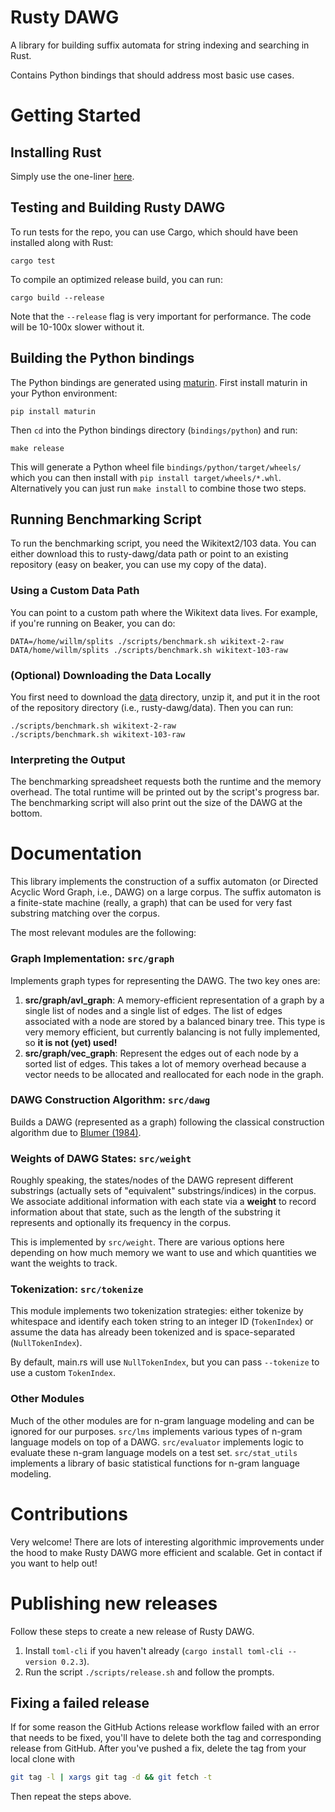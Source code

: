 # Rusty DAWG

A library for building suffix automata for string indexing and searching in Rust.

Contains Python bindings that should address most basic use cases.

# Getting Started

## Installing Rust

Simply use the one-liner [here](https://www.rust-lang.org/tools/install).

## Testing and Building Rusty DAWG

To run tests for the repo, you can use Cargo, which should have been installed along with Rust:

```
cargo test
```

To compile an optimized release build, you can run:

```
cargo build --release
```

Note that the `--release` flag is very important for performance. The code will be 10-100x slower without it.

## Building the Python bindings

The Python bindings are generated using [maturin](https://github.com/PyO3/maturin). First install maturin in your Python environment:

```
pip install maturin
```

Then `cd` into the Python bindings directory (`bindings/python`) and run:

```
make release
```
This will generate a Python wheel file `bindings/python/target/wheels/` which you can then install with `pip install target/wheels/*.whl`.
Alternatively you can just run `make install` to combine those two steps.

## Running Benchmarking Script

To run the benchmarking script, you need the Wikitext2/103 data. You can either download this to rusty-dawg/data path or point to an existing repository (easy on beaker, you can use my copy of the data).

### Using a Custom Data Path

You can point to a custom path where the Wikitext data lives. For example, if you're running on Beaker, you can do:

```
DATA=/home/willm/splits ./scripts/benchmark.sh wikitext-2-raw
DATA/home/willm/splits ./scripts/benchmark.sh wikitext-103-raw
```

### (Optional) Downloading the Data Locally

You first need to download the [data](https://drive.google.com/file/d/1XRZA2eki_Z8M0QrYN4BrbN7dghMYqYby/view?usp=sharing) directory, unzip it, and put it in the root of the repository directory (i.e., rusty-dawg/data). Then you can run:

```
./scripts/benchmark.sh wikitext-2-raw
./scripts/benchmark.sh wikitext-103-raw
```

### Interpreting the Output

The benchmarking spreadsheet requests both the runtime and the memory overhead. The total runtime will be printed out by the script's progress bar. The benchmarking script will also print out the size of the DAWG at the bottom.

# Documentation

This library implements the construction of a suffix automaton (or Directed Acyclic Word Graph, i.e., DAWG) on a large corpus. The suffix automaton is a finite-state machine (really, a graph) that can be used for very fast substring matching over the corpus.

The most relevant modules are the following:

### Graph Implementation: `src/graph`

Implements graph types for representing the DAWG. The two key ones are:

1. **src/graph/avl_graph**: A memory-efficient representation of a graph by a single list of nodes and a single list of edges. The list of edges associated with a node are stored by a balanced binary tree. This type is very memory efficient, but currently balancing is not fully implemented, so **it is not (yet) used!**
2. **src/graph/vec_graph**: Represent the edges out of each node by a sorted list of edges. This takes a lot of memory overhead because a vector needs to be allocated and reallocated for each node in the graph.

### DAWG Construction Algorithm: `src/dawg`

Builds a DAWG (represented as a graph) following the classical construction algorithm due to [Blumer (1984)](https://drive.google.com/file/d/1_FjsV3iSo1rA18DLzVpo_w2Zv4OhBWOl/view?usp=sharing).

### Weights of DAWG States: `src/weight`

Roughly speaking, the states/nodes of the DAWG represent different substrings (actually sets of "equivalent" substrings/indices) in the corpus. We associate additional information with each state via a **weight** to record information about that state, such as the length of the substring it represents and optionally its frequency in the corpus.

This is implemented by `src/weight`. There are various options here depending on how much memory we want to use and which quantities we want the weights to track.

### Tokenization: ``src/tokenize``

This module implements two tokenization strategies: either tokenize by whitespace and identify each token string to an integer ID (`TokenIndex`) or assume the data has already been tokenized and is space-separated (`NullTokenIndex`).

By default, main.rs will use `NullTokenIndex`, but you can pass `--tokenize` to use a custom `TokenIndex`.

### Other Modules

Much of the other modules are for n-gram language modeling and can be ignored for our purposes. `src/lms` implements various types of n-gram language models on top of a DAWG. `src/evaluator` implements logic to evaluate these n-gram language models on a test set. `src/stat_utils` implements a library of basic statistical functions for n-gram language modeling.

# Contributions

Very welcome! There are lots of interesting algorithmic improvements under the hood to make Rusty DAWG more efficient and scalable. Get in contact if you want to help out!

# Publishing new releases

Follow these steps to create a new release of Rusty DAWG.

1. Install `toml-cli` if you haven't already (`cargo install toml-cli --version 0.2.3`).
2. Run the script `./scripts/release.sh` and follow the prompts.

## Fixing a failed release

If for some reason the GitHub Actions release workflow failed with an error that needs to be fixed, you'll have to delete both the tag and corresponding release from GitHub. After you've pushed a fix, delete the tag from your local clone with

```bash
git tag -l | xargs git tag -d && git fetch -t
```

Then repeat the steps above.
